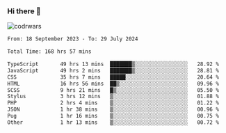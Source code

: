 ### Hi there 👋


![codrwars](https://www.codewars.com/users/rsschool_c9af20f58c35c696/badges/micro) 

<!--START_SECTION:waka-->

```txt
From: 18 September 2023 - To: 29 July 2024

Total Time: 168 hrs 57 mins

TypeScript       49 hrs 13 mins  ███████▒░░░░░░░░░░░░░░░░░   28.92 %
JavaScript       49 hrs 2 mins   ███████▒░░░░░░░░░░░░░░░░░   28.81 %
CSS              35 hrs 7 mins   █████░░░░░░░░░░░░░░░░░░░░   20.64 %
HTML             16 hrs 56 mins  ██▒░░░░░░░░░░░░░░░░░░░░░░   09.96 %
SCSS             9 hrs 21 mins   █▒░░░░░░░░░░░░░░░░░░░░░░░   05.50 %
Stylus           3 hrs 12 mins   ▒░░░░░░░░░░░░░░░░░░░░░░░░   01.88 %
PHP              2 hrs 4 mins    ▒░░░░░░░░░░░░░░░░░░░░░░░░   01.22 %
JSON             1 hr 38 mins    ▒░░░░░░░░░░░░░░░░░░░░░░░░   00.96 %
Pug              1 hr 16 mins    ▒░░░░░░░░░░░░░░░░░░░░░░░░   00.75 %
Other            1 hr 13 mins    ▒░░░░░░░░░░░░░░░░░░░░░░░░   00.72 %
```

<!--END_SECTION:waka-->
